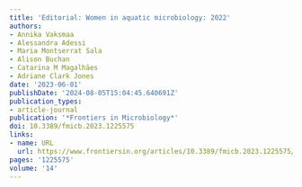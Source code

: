 ```yaml
---
title: 'Editorial: Women in aquatic microbiology: 2022'
authors:
- Annika Vaksmaa
- Alessandra Adessi
- Maria Montserrat Sala
- Alison Buchan
- Catarina M Magalhães
- Adriane Clark Jones
date: '2023-06-01'
publishDate: '2024-08-05T15:04:45.640691Z'
publication_types:
- article-journal
publication: '*Frontiers in Microbiology*'
doi: 10.3389/fmicb.2023.1225575
links:
- name: URL
  url: https://www.frontiersin.org/articles/10.3389/fmicb.2023.1225575/full
pages: '1225575'
volume: '14'
---
```

